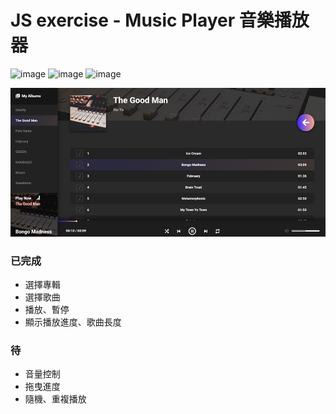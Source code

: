 # JS exercise - Music Player 音樂播放器

![image](https://img.shields.io/badge/JavaScript-exercise-F0DB4F.svg) ![image](https://img.shields.io/badge/Vue-exercise-41B883.svg) ![image](https://img.shields.io/badge/SCSS-exercise-CD6799.svg)

![images](https://github.com/jedchang/Music-Player/blob/master/preview.jpg)

### 已完成

- 選擇專輯
- 選擇歌曲
- 播放、暫停
- 顯示播放進度、歌曲長度

### 待

- 音量控制
- 拖曳進度
- 隨機、重複播放
